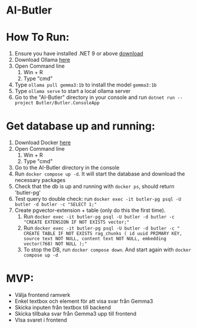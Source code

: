 # AI-Butler

# How To Run:
1. Ensure you have installed .NET 9 or above [download](https://dotnet.microsoft.com/en-us/download/dotnet/9.0)
2. Download Ollama [here](https://ollama.com/download)
2. Open Command line 
   1. Win + R
   2. Type "cmd"
3. Type `ollama pull gemma3:1b` to install the model `gemma3:1b`
4. Type `ollama serve` to start a local ollama server
5. Go to the "AI-Butler" directory in your console and run `dotnet run --project Butler/Butler.ConsoleApp`

# Get database up and running:
1. Download Docker [here](https://www.docker.com/)
2. Open Command line 
   1. Win + R
   2. Type "cmd"
3. Go to the AI-Butler directory in the console
4. Run `docker compose up -d`. It will start the database and download the necessary packages
5. Check that the db is up and running with `docker ps`, should return 'butler-pg'
6. Test query to double check: run `docker exec -it butler-pg psql -U butler -d butler -c "SELECT 1;"`
7. Create pgvector-extension + table (only do this the first time).
     1. Run `docker exec -it butler-pg psql -U butler -d butler -c "CREATE EXTENSION IF NOT EXISTS vector;"`
     2. Run `docker exec -it butler-pg psql -U butler -d butler -c "
               CREATE TABLE IF NOT EXISTS rag_chunks (
                 id uuid PRIMARY KEY,
                 source text NOT NULL,
                 content text NOT NULL,
                 embedding vector(768) NOT NULL
   );"`   
   8. To stop the DB, run `docker compose down`. And start again with `docker compose up -d`

# MVP:
- Välja frontend ramverk
- Enkel textbox och element för att visa svar från Gemma3
- Skicka inputen från textbox till backend
- Skicka tillbaka svar från Gemma3 upp till frontend
- VIsa svaret i frontend
